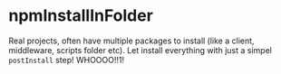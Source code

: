 # npmInstallInFolder
Real projects, often have multiple packages to install (like a client, middleware, scripts folder etc). Let install everything with just a simpel `postInstall` step! WHOOOO!!1!
